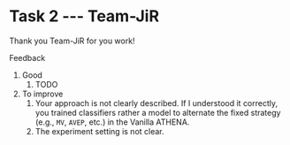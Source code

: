 # Task 2 --- Team-JiR

Thank you Team-JiR for you work!

Feedback
1. Good
    1. TODO
2. To improve
    1. Your approach is not clearly described. If I understood it correctly, you trained classifiers rather a model to alternate the fixed strategy (e.g., ``MV``, ``AVEP``, etc.) in the Vanilla ATHENA.
    2. The experiment setting is not clear. 